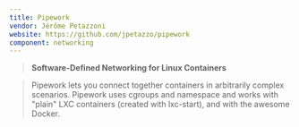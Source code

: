 ```yaml
---
title: Pipework
vendor: Jérôme Petazzoni
website: https://github.com/jpetazzo/pipework
component: networking
---
```

> **Software-Defined Networking for Linux Containers**

> Pipework lets you connect together containers in arbitrarily complex
> scenarios. Pipework uses cgroups and namespace and works with "plain"
> LXC containers (created with lxc-start), and with the awesome Docker.
